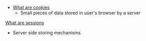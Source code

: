 - [What are cookies](https://youtu.be/1GFXygmMvU4?si=B0wihbDSJ08KyG_E&t=257)
    - Small pieces of data stored in user's browser by a server 

[What are sessions](https://youtu.be/1GFXygmMvU4?si=2xKXxnqXA1rX3rsf&t=4117)
   - Server side storing mechanisms
